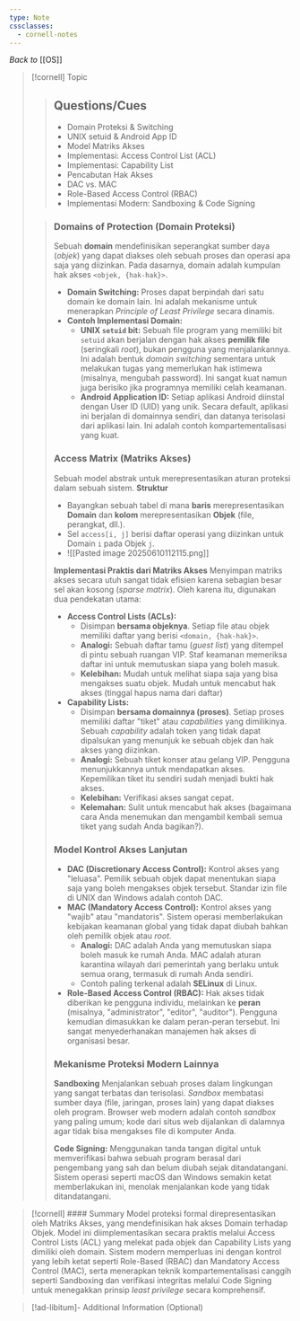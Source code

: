 ```yaml
---
type: Note
cssclasses:
  - cornell-notes
---
```

_Back to_ [[OS]]
> [!cornell] Topic
> > ## Questions/Cues
> > - Domain Proteksi & Switching
> > - UNIX setuid & Android App ID
> > - Model Matriks Akses
> > - Implementasi: Access Control List (ACL)
> > - Implementasi: Capability List
> > - Pencabutan Hak Akses
> > - DAC vs. MAC
> > - Role-Based Access Control (RBAC)
> > - Implementasi Modern: Sandboxing & Code Signing
>
> > ### Domains of Protection (Domain Proteksi)
> > Sebuah **domain** mendefinisikan seperangkat sumber daya (_objek_) yang dapat diakses oleh sebuah proses dan operasi apa saja yang diizinkan. Pada dasarnya, domain adalah kumpulan hak akses `<objek, {hak-hak}>`.
> > - **Domain Switching:** Proses dapat berpindah dari satu domain ke domain lain. Ini adalah mekanisme untuk menerapkan _Principle of Least Privilege_ secara dinamis.
> > - **Contoh Implementasi Domain:**
> > 	- **UNIX `setuid` bit:** Sebuah file program yang memiliki bit `setuid` akan berjalan dengan hak akses **pemilik file** (seringkali _root_), bukan pengguna yang menjalankannya. Ini adalah bentuk _domain switching_ sementara untuk melakukan tugas yang memerlukan hak istimewa (misalnya, mengubah password). Ini sangat kuat namun juga berisiko jika programnya memiliki celah keamanan.
> > 	- **Android Application ID:** Setiap aplikasi Android diinstal dengan User ID (UID) yang unik. Secara default, aplikasi ini berjalan di domainnya sendiri, dan datanya terisolasi dari aplikasi lain. Ini adalah contoh kompartementalisasi yang kuat.
> >
> > ### Access Matrix (Matriks Akses)
> > Sebuah model abstrak untuk merepresentasikan aturan proteksi dalam sebuah sistem.
> > **Struktur**
> > - Bayangkan sebuah tabel di mana **baris** merepresentasikan **Domain** dan **kolom** merepresentasikan **Objek** (file, perangkat, dll.).
> > - Sel `access[i, j]` berisi daftar operasi yang diizinkan untuk Domain `i` pada Objek `j`.
> > - ![[Pasted image 20250610112115.png]]
> > 
> > **Implementasi Praktis dari Matriks Akses**
> >  Menyimpan matriks akses secara utuh sangat tidak efisien karena sebagian besar sel akan kosong (_sparse matrix_). Oleh karena itu, digunakan dua pendekatan utama:
> >  - **Access Control Lists (ACLs):**
> > 	 - Disimpan **bersama objeknya**. Setiap file atau objek memiliki daftar yang berisi `<domain, {hak-hak}>`.
> > 	 - **Analogi:** Sebuah daftar tamu (_guest list_) yang ditempel di pintu sebuah ruangan VIP. Staf keamanan memeriksa daftar ini untuk memutuskan siapa yang boleh masuk.
> > 	 - **Kelebihan:** Mudah untuk melihat siapa saja yang bisa mengakses suatu objek. Mudah untuk mencabut hak akses (tinggal hapus nama dari daftar)
> >  - **Capability Lists:**
> > 	 - Disimpan **bersama domainnya (proses)**. Setiap proses memiliki daftar "tiket" atau _capabilities_ yang dimilikinya. Sebuah _capability_ adalah token yang tidak dapat dipalsukan yang menunjuk ke sebuah objek dan hak akses yang diizinkan.
> > 	 - **Analogi:** Sebuah tiket konser atau gelang VIP. Pengguna menunjukkannya untuk mendapatkan akses. Kepemilikan tiket itu sendiri sudah menjadi bukti hak akses.
> > 	 - **Kelebihan:** Verifikasi akses sangat cepat.
> > 	 - **Kelemahan:** Sulit untuk mencabut hak akses (bagaimana cara Anda menemukan dan mengambil kembali semua tiket yang sudah Anda bagikan?).
> > 
> > ### Model Kontrol Akses Lanjutan
> > - **DAC (Discretionary Access Control):** Kontrol akses yang "leluasa". Pemilik sebuah objek dapat menentukan siapa saja yang boleh mengakses objek tersebut. Standar izin file di UNIX dan Windows adalah contoh DAC.
> > - **MAC (Mandatory Access Control):** Kontrol akses yang "wajib" atau "mandatoris". Sistem operasi memberlakukan kebijakan keamanan global yang tidak dapat diubah bahkan oleh pemilik objek atau _root_.
> > 	- **Analogi:** DAC adalah Anda yang memutuskan siapa boleh masuk ke rumah Anda. MAC adalah aturan karantina wilayah dari pemerintah yang berlaku untuk semua orang, termasuk di rumah Anda sendiri.
> > 	- Contoh paling terkenal adalah **SELinux** di Linux.
> > - **Role-Based Access Control (RBAC):** Hak akses tidak diberikan ke pengguna individu, melainkan ke **peran** (misalnya, "administrator", "editor", "auditor"). Pengguna kemudian dimasukkan ke dalam peran-peran tersebut. Ini sangat menyederhanakan manajemen hak akses di organisasi besar.
> > 
> > ### Mekanisme Proteksi Modern Lainnya
> >  **Sandboxing**
> >  Menjalankan sebuah proses dalam lingkungan yang sangat terbatas dan terisolasi. _Sandbox_ membatasi sumber daya (file, jaringan, proses lain) yang dapat diakses oleh program. Browser web modern adalah contoh _sandbox_ yang paling umum; kode dari situs web dijalankan di dalamnya agar tidak bisa mengakses file di komputer Anda.
> >  
> > **Code Signing:** Menggunakan tanda tangan digital untuk memverifikasi bahwa sebuah program berasal dari pengembang yang sah dan belum diubah sejak ditandatangani. Sistem operasi seperti macOS dan Windows semakin ketat memberlakukan ini, menolak menjalankan kode yang tidak ditandatangani.

> [!cornell] #### Summary
> Model proteksi formal direpresentasikan oleh Matriks Akses, yang mendefinisikan hak akses Domain terhadap Objek. Model ini diimplementasikan secara praktis melalui Access Control Lists (ACL) yang melekat pada objek dan Capability Lists yang dimiliki oleh domain. Sistem modern memperluas ini dengan kontrol yang lebih ketat seperti Role-Based (RBAC) dan Mandatory Access Control (MAC), serta menerapkan teknik kompartementalisasi canggih seperti Sandboxing dan verifikasi integritas melalui Code Signing untuk menegakkan prinsip _least privilege_ secara komprehensif.

> [!ad-libitum]- Additional Information (Optional)